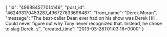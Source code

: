  {
   "id": "496884577014146",
   "post_id": "462493170453287_496727833696487",
   "from_name": "Derek Moran",
   "message": "The best-caller Dean ever had on his show was Derek Hill. Could never figure out why Tony never recognized that. Instead, he chose to slag Derek. :/",
   "created_time": "2013-03-28T01:03:18+0000"
 }
